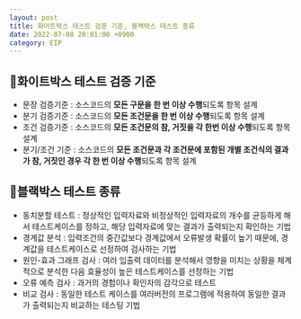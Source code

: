 ```yaml
---
layout: post
title: 화이트박스 테스트 검증 기준, 블랙박스 테스트 종류
date: 2022-07-08 20:01:00 +0900
category: EIP
---
```


## 📍화이트박스 테스트 검증 기준

- 문장 검증기준 : 소스코드의 **모든 구문을 한 번 이상 수행**되도록 항목 설계
- 분기 검증기준 : 소스코드의 **모든 조건문을 한 번 이상 수행**되도록 항목 설계
- 조건 검증기준 : 소스코드의 **모든 조건문의 참, 거짓을 각 한번 이상 수행**되도록 항목 설계
- 분기/조건 기준 : 소스코드의 **모든 조건문과 각 조건문에 포함된 개별 조건식의 결과가 참, 거짓인 경우 각 한 번 이상 수행**되도록 항목 설계

## 📍블랙박스 테스트 종류

- 동치분할 테스트 : 정상적인 입력자료와 비정상적인 입력자료의 개수를 균등하게 해서 테스트케이스를 정하고, 해당 입력자료에 맞는 결과가 출력되는지 확인하는 기법
- 경계값 분석 : 입력조건의 중간값보다 경계값에서 오류발생 확률이 높기 때문에, 경계값을 테스트케이스로 선정하여 검사하는 기법
- 원인-효과 그래프 검사 : 여러 입출력 데이터를 분석해서 영향을 미치는 상황을 체계적으로 분석한 다음 효율성이 높은 테스트케이스를 선정하는 기법
- 오류 예측 검사 : 과거의 경험이나 확인자의 감각으로 테스트
- 비교 검사 : 동일한 테스트 케이스를 여러버전의 프로그램에 적용하여 동일한 결과가 출력되는지 비교하는 테스팅 기법
